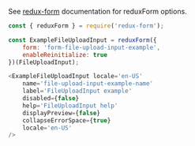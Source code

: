 See [redux-form](https://redux-form.com/6.0.0-rc.1/docs/api/reduxform.md/) documentation for reduxForm options.

```javascript
const { reduxForm } = require('redux-form');

const ExampleFileUploadInput = reduxForm({
    form: 'form-file-upload-input-example',
    enableReinitialize: true
})(FileUploadInput);

<ExampleFileUploadInput locale='en-US'
    name='file-upload-input-example-name'
    label='FileUploadInput example'
    disabled={false}
    help='FileUploadInput help'
    displayPreview={false}
    collapseErrorSpace={true}
    locale='en-US'
/>
```